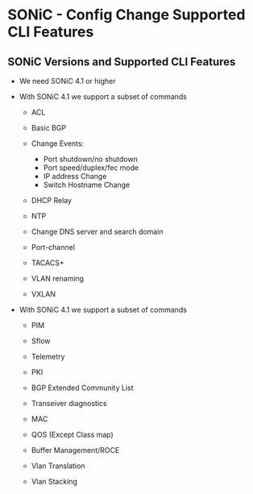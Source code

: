 # SONiC - Config Change Supported CLI Features

## SONiC Versions and Supported CLI Features 

- We need SONiC 4.1 or higher

- With SONiC 4.1 we support a subset of commands

  - ACL 

  - Basic BGP 
  - Change Events: 
    - Port shutdown/no shutdown 
    - Port speed/duplex/fec mode 
    - IP address Change 
    - Switch Hostname Change 
  - DHCP Relay 
  - NTP 

  - Change DNS server and search domain 

  - Port-channel

  - TACACS+ 

  - VLAN renaming 

  - VXLAN 

- With SONiC 4.1 we support a subset of commands

  - PIM

  - Sflow

  - Telemetry

  - PKI

  - BGP Extended Community List

  - Transeiver diagnostics

  - MAC

  - QOS (Except Class map)

  - Buffer Management/ROCE

  - Vlan Translation 

  - Vlan Stacking
